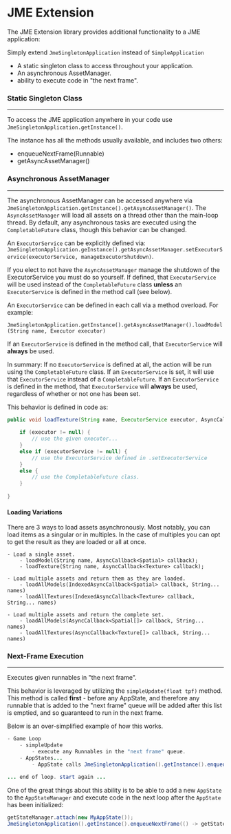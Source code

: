 JME Extension
===

The JME Extension library provides additional functionality to a JME application:

Simply extend `JmeSingletonApplication` instead of `SimpleApplication`

- A static singleton class to access throughout your application.
- An asynchronous AssetManager.
- ability to execute code in "the next frame".

### Static Singleton Class

---

To access the JME application anywhere in your code use `JmeSingletonApplication.getInstance()`.

The instance has all the methods usually available, and includes two others:
- enqueueNextFrame(Runnable)
- getAsyncAssetManager()

### Asynchronous AssetManager

---

The asynchronous AssetManager can be accessed anywhere via `JmeSingletonApplication.getInstance().getAsyncAssetManager()`.
The `AsyncAssetManager` will load all assets on a thread other than the main-loop thread. By default, any asynchronous
tasks are executed using the `CompletableFuture` class, though this behavior can be changed.

An `ExecutorService` can be explicitly defined via:
`JmeSingletonApplication.geInstance().getAsyncAssetManager.setExecutorService(executorService, manageExecutorShutdown)`.

If you elect to not have the `AsyncAssetManager` manage the shutdown of the ExecutorService you must do so yourself. If
defined, that `ExecutorService` will be used instead of the `CompletableFuture` class **unless** an `ExecutorService` is
defined in the method call (see below).

An `ExecutorService` can be defined in each call via a method overload. For example:

`JmeSingletonApplication.getInstance().getAsyncAssetManager().loadModel(String name, Executor executor)`

If an `ExecutorService` is defined in the method call, that `ExecutorService` will **always** be used.

In summary: If no `ExecutorService` is defined at all, the action will be run using the `CompletableFuture` class. If
an `ExecutorService` is set, it will use that `ExecutorService` instead of a `CompletableFuture`. If an `ExecutorService`
is defined in the method, that `ExecutorService` will **always** be used, regardless of whether or not one has been set.

This behavior is defined in code as:

```java
public void loadTexture(String name, ExecutorService executor, AsyncCallback<Texture>) {
    
    if (executor != null) {
        // use the given executor...
    }
    else if (executorService != null) {
        // use the ExecutorService defined in .setExecutorService 
    }
    else {
        // use the CompletableFuture class.
    }
    
}
```

#### Loading Variations

There are 3 ways to load assets asynchronously. Most notably, you can load items as a singular or in multiples. In the
case of multiples you can opt to get the result as they are loaded or all at once.

```
- Load a single asset.
    - loadModel(String name, AsyncCallback<Spatial> callback);
    - loadTexture(String name, AsyncCallback<Texture> callback);

- Load multiple assets and return them as they are loaded.
    - loadAllModels(IndexedAsyncCallback<Spatial> callback, String... names)
    - loadAllTextures(IndexedAsyncCallback<Texture> callback, String... names)
    
- Load multiple assets and return the complete set.
    - loadAllModels(AsyncCallback<Spatial[]> callback, String... names)
    - loadAllTextures(AsyncCallback<Texture[]> callback, String... names)
```

### Next-Frame Execution

---

Executes given runnables in "the next frame".

This behavior is leveraged by utilizing the `simpleUpdate(float tpf)` method. This method is called **first** - before
any AppState, and therefore any runnable that is added to the "next frame" queue will be added after this list is emptied,
and so guaranteed to run in the next frame.

Below is an over-simplified example of how this works.

```java
- Game Loop
    - simpleUpdate
        - execute any Runnables in the "next frame" queue.
    - AppStates...
        - AppState calls JmeSingletonApplication().getInstance().enqueueNextFrame(runnable).

... end of loop. start again ...
```

One of the great things about this ability is to be able to add a new `AppState` to the `AppStateManager` and execute
code in the next loop after the `AppState` has been initialized:

```java
getStateManager.attach(new MyAppState());
JmeSingletonApplication().getInstance().enqueueNextFrame(() -> getStateManager.getState(MyAppState.class).doSomethingAfterInitialization());
```